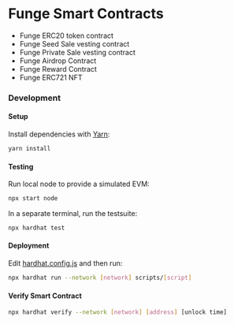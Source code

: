 # Funge Smart Contracts

- Funge ERC20 token contract
- Funge Seed Sale vesting contract
- Funge Private Sale vesting contract
- Funge Airdrop Contract
- Funge Reward Contract
- Funge ERC721 NFT


### Development

#### Setup

Install dependencies with [Yarn](https://yarnpkg.com/en/):

```bash
yarn install
```


#### Testing

Run local node to provide a simulated EVM:

```bash
npx start node
```

In a separate terminal, run the testsuite:

```bash
npx hardhat test
```
#### Deployment

Edit [hardhat.config.js](hardhat.config.js) and then run:

```bash
npx hardhat run --network [network] scripts/[script]
```

#### Verify Smart Contract

```bash
npx hardhat verify --network [network] [address] [unlock time]
```
